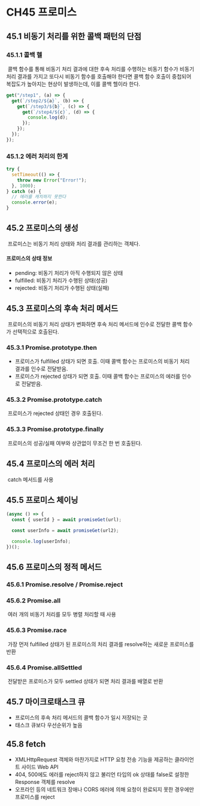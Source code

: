 # CH45 프로미스

## 45.1 비동기 처리를 위한 콜백 패턴의 단점

### 45.1.1 콜백 헬

&nbsp;콜백 함수를 통해 비동기 처리 결과에 대한 후속 처리를 수행하는 비동기 함수가 비동기 처리 결과를 가지고 또다시 비동기 함수를 호출해야 한다면 콜백 함수 호출이 중첩되어 복잡도가 높아지는 현상이 발생하는데, 이를 콜백 헬이라 한다.

```javascript
get("/step1", (a) => {
  get(`/step2/${a}`, (b) => {
    get(`/step3/${b}`, (c) => {
      get(`/step4/${c}`, (d) => {
        console.log(d);
      });
    });
  });
});
```

### 45.1.2 에러 처리의 한계

```javascript
try {
  setTimeout(() => {
    throw new Error("Error!");
  }, 1000);
} catch (e) {
  // 에러를 캐치하지 못한다
  console.error(e);
}
```

## 45.2 프로미스의 생성

&nbsp;프로미스는 비동기 처리 상태와 처리 결과를 관리하는 객체다.

#### 프로미스의 상태 정보

- pending: 비동기 처리가 아직 수행되지 않은 상태
- fulfilled: 비동기 처리가 수행된 상태(성공)
- rejected: 비동기 처리가 수행된 상태(실패)

## 45.3 프로미스의 후속 처리 메서드

&nbsp;프로미스의 비동기 처리 상태가 변화하면 후속 처리 메서드에 인수로 전달한 콜백 함수가 선택적으로 호출된다.

### 45.3.1 Promise.prototype.then

- 프로미스가 fulfilled 상태가 되면 호출. 이때 콜백 함수는 프로미스의 비동기 처리 결과를 인수로 전달받음.
- 프로미스가 rejected 상태가 되면 호출. 이때 콜백 함수는 프로미스의 에러를 인수로 전달받음.

### 45.3.2 Promise.prototype.catch

&nbsp;프로미스가 rejected 상태인 경우 호출된다.

### 45.3.3 Promise.prototype.finally

&nbsp;프로미스의 성공/실패 여부와 상관없이 무조건 한 번 호출된다.

## 45.4 프로미스의 에러 처리

&nbsp;catch 메서드를 사용

## 45.5 프로미스 체이닝

```javascript
(async () => {
  const { userId } = await promiseGet(url);

  const userInfo = await promiseGet(url2);

  console.log(userInfo);
})();
```

## 45.6 프로미스의 정적 메서드

### 45.6.1 Promise.resolve / Promise.reject

### 45.6.2 Promise.all

&nbsp;여러 개의 비동기 처리를 모두 병렬 처리할 때 사용

### 45.6.3 Promise.race

&nbsp;가장 먼저 fulfilled 상태가 된 프로미스의 처리 결과를 resolve하는 새로운 프로미스를 반환

### 45.6.4 Promise.allSettled

&nbsp;전달받은 프로미스가 모두 settled 상태가 되면 처리 결과를 배열로 반환

## 45.7 마이크로태스크 큐

- 프로미스의 후속 처리 메서드의 콜백 함수가 일시 저장되는 곳
- 태스크 큐보다 우선순위가 높음

## 45.8 fetch

- XMLHttpRequest 객체와 마찬가지로 HTTP 요청 전송 기능을 제공하는 클라이언트 사이드 Web API
- 404, 500에도 에러를 reject하지 않고 불리언 타입의 ok 상태를 false로 설정한 Response 객체를 resolve
- 오프라인 등의 네트워크 장애나 CORS 에러에 의해 요청이 완료되지 못한 경우에만 프로미스를 reject
